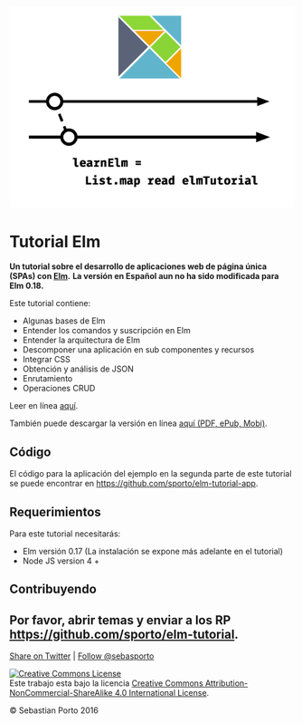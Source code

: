 
![Logo](logo.png)
# Tutorial Elm

__Un tutorial sobre el desarrollo de aplicaciones web de página única (SPAs) con [Elm](http://elm-lang.org/).__
__La versión en Español aun no ha sido modificada para Elm 0.18.__

Este tutorial contiene:

- Algunas bases de Elm
- Entender los comandos y suscripción en Elm
- Entender la arquitectura de Elm
- Descomponer una aplicación en sub componentes y recursos
- Integrar CSS
- Obtención y análisis de JSON
- Enrutamiento
- Operaciones CRUD

Leer en línea [aquí](http://www.elm-tutorial.org/).

También puede descargar la versión en línea [aquí (PDF, ePub, Mobi)](https://www.gitbook.com/book/sporto/elm-tutorial/details).

## Código

El código para la aplicación del ejemplo en la segunda parte de este tutorial se
puede encontrar en https://github.com/sporto/elm-tutorial-app.

## Requerimientos

Para este tutorial necesitarás:

- Elm versión 0.17 (La instalación se expone más adelante en el tutorial)
- Node JS version 4 +

## Contribuyendo
Por favor, abrir temas y enviar a los RP <https://github.com/sporto/elm-tutorial>.
---

[Share on Twitter](https://twitter.com/intent/tweet?&text=Elm%20Tutorial&url=http%3A%2F%2Fwww.elm-tutorial.org&via=sebasporto) | [Follow @sebasporto](https://twitter.com/intent/user?screen_name=sebasporto)

<a rel="license" href="http://creativecommons.org/licenses/by-nc-sa/4.0/"><img alt="Creative Commons License" style="border-width:0" src="https://i.creativecommons.org/l/by-nc-sa/4.0/88x31.png" /></a><br />Este trabajo esta bajo la licencia <a rel="license" href="http://creativecommons.org/licenses/by-nc-sa/4.0/">Creative Commons Attribution-NonCommercial-ShareAlike 4.0 International License</a>.

© Sebastian Porto 2016
